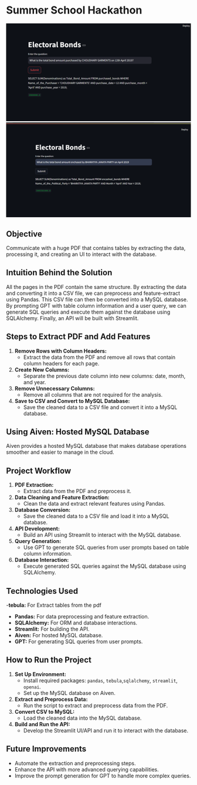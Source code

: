 # Summer School Hackathon

![Demo](src/data/demo_electoral_bonds1.png)
![Demo](src/data/demo_electoral_bonds.png)

## Objective

Communicate with a huge PDF that contains tables by extracting the data, processing it, and creating an UI to interact with the database.

## Intuition Behind the Solution

All the pages in the PDF contain the same structure. By extracting the data and converting it into a CSV file, we can preprocess and feature-extract using Pandas. This CSV file can then be converted into a MySQL database. By prompting GPT with table column information and a user query, we can generate SQL queries and execute them against the database using SQLAlchemy. Finally, an API will be built with Streamlit.

## Steps to Extract PDF and Add Features

1. **Remove Rows with Column Headers:**
   - Extract the data from the PDF and remove all rows that contain column headers for each page.
2. **Create New Columns:**
   - Separate the previous date column into new columns: date, month, and year.
3. **Remove Unnecessary Columns:**
   - Remove all columns that are not required for the analysis.
4. **Save to CSV and Convert to MySQL Database:**
   - Save the cleaned data to a CSV file and convert it into a MySQL database.

## Using Aiven: Hosted MySQL Database

Aiven provides a hosted MySQL database that makes database operations smoother and easier to manage in the cloud.

## Project Workflow

1. **PDF Extraction:**
   - Extract data from the PDF and preprocess it.
2. **Data Cleaning and Feature Extraction:**
   - Clean the data and extract relevant features using Pandas.
3. **Database Conversion:**
   - Save the cleaned data to a CSV file and load it into a MySQL database.
4. **API Development:**
   - Build an API using Streamlit to interact with the MySQL database.
5. **Query Generation:**
   - Use GPT to generate SQL queries from user prompts based on table column information.
6. **Database Interaction:**
   - Execute generated SQL queries against the MySQL database using SQLAlchemy.

## Technologies Used

-**tebula:** For Extract tables from the pdf
- **Pandas:** For data preprocessing and feature extraction.
- **SQLAlchemy:** For ORM and database interactions.
- **Streamlit:** For building the API.
- **Aiven:** For hosted MySQL database.
- **GPT:** For generating SQL queries from user prompts.

## How to Run the Project

1. **Set Up Environment:**
   - Install required packages: `pandas`, `tebula`,`sqlalchemy`, `streamlit`, `openai`.
   - Set up the MySQL database on Aiven.
2. **Extract and Preprocess Data:**
   - Run the script to extract and preprocess data from the PDF.
3. **Convert CSV to MySQL:**
   - Load the cleaned data into the MySQL database.
4. **Build and Run the API:**
   - Develop the Streamlit UI/API and run it to interact with the database.

## Future Improvements

- Automate the extraction and preprocessing steps.
- Enhance the API with more advanced querying capabilities.
- Improve the prompt generation for GPT to handle more complex queries.


